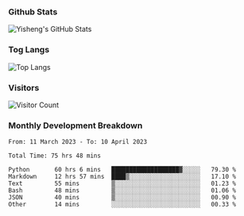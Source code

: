 ### Github Stats
![Yisheng's GitHub Stats](https://github-readme-stats-9qabuvhk1-gongyisheng.vercel.app/api?username=gongyisheng&count_private=true&show_icons=true)
### Tog Langs
![Top Langs](https://github-readme-stats-9qabuvhk1-gongyisheng.vercel.app/api/top-langs/?username=gongyisheng&layout=compact)
### Visitors
![Visitor Count](https://profile-counter.glitch.me/gongyisheng/count.svg)
### Monthly Development Breakdown
<!--START_SECTION:waka-->

```text
From: 11 March 2023 - To: 10 April 2023

Total Time: 75 hrs 48 mins

Python       60 hrs 6 mins   ███████████████████▓░░░░░   79.30 %
Markdown     12 hrs 57 mins  ████▒░░░░░░░░░░░░░░░░░░░░   17.10 %
Text         55 mins         ▒░░░░░░░░░░░░░░░░░░░░░░░░   01.23 %
Bash         48 mins         ▒░░░░░░░░░░░░░░░░░░░░░░░░   01.06 %
JSON         40 mins         ▒░░░░░░░░░░░░░░░░░░░░░░░░   00.90 %
Other        14 mins         ░░░░░░░░░░░░░░░░░░░░░░░░░   00.33 %
```

<!--END_SECTION:waka-->
